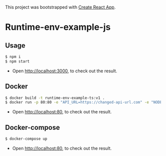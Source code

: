This project was bootstrapped with [Create React App](https://github.com/facebook/create-react-app).

# Runtime-env-example-js

## Usage

```sh
$ npm i
$ npm start
```

- Open [http://localhost:3000](http://localhost:3000), to check out the result.

## Docker

```sh
$ docker build -t runtime-env-example-ts:v1 .
$ docker run -p 80:80 -e "API_URL=https://changed-api-url.com" -e "NODE_ENV=production" runtime-env-example-ts:v1
```

- Open [http://localhost:80](http://localhost:80), to check out the result.

## Docker-compose

```sh
$ docker-compose up
```

- Open [http://localhost:80](http://localhost:80), to check out the result.

